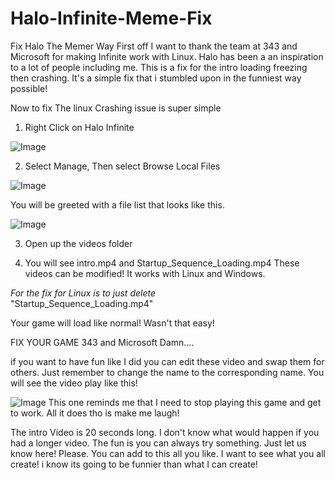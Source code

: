 # Halo-Infinite-Meme-Fix
Fix Halo The Memer Way
First off I want to thank the team at 343 and Microsoft for making Infinite work with Linux. Halo has been a an inspiration to a lot of people including me. This is a fix for the intro loading freezing then crashing. It's a simple fix that i stumbled upon in the funniest way possible!


Now to fix The linux Crashing issue is super simple

1. Right Click on Halo Infinite

![Image](/Halo-Infinite-Meme-Fix/blob/main/Ignore/Screenshots/Screenshot%20from%202023-12-09%2013-11-59.png)


2. Select Manage, Then select Browse Local Files

![Image](https://github.com/users/MechThumbs/projects/1/assets/67201995/6ce1894e-a506-472d-9dc8-3a9789eb1a12)

You will be greeted with a file list that looks like this.

![Image](https://github.com/users/MechThumbs/projects/1/assets/67201995/d9994f57-cbfa-4151-875b-3f3a495fb739)

3. Open up the videos folder

4. You will see intro.mp4 and Startup_Sequence_Loading.mp4
These videos can be modified! It works with Linux and Windows. 

*For the fix for Linux is to just delete*  
    "Startup_Sequence_Loading.mp4"

Your game will load like normal! Wasn't that easy!

FIX YOUR GAME 343 and Microsoft Damn....

if you want to have fun like I did you can edit these video and swap them for others. Just remember to change the name to the corresponding name.  You will see the video play like this!

![Image](https://github.com/users/MechThumbs/projects/1/assets/67201995/41ce23fa-636b-4f99-a7c7-72d9fee090b4)
This one reminds me that I need to stop playing this game and get to work. All it does tho is make me laugh!

The intro Video is 20 seconds long. I don't know what would happen if you had a longer video. The fun is you can always try something. Just let us know here! Please. You can add to this all you like. I want to see what you all create! i know its going to be funnier than what I can create!
